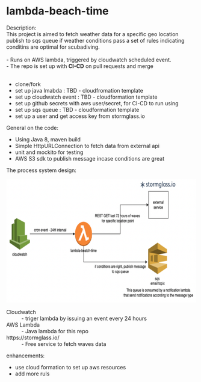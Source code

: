 # lambda-beach-time

<div>Description:</div>
<div>This project is aimed to fetch weather data for a specific geo location publish to sqs queue if weather conditions pass a set of rules indicating conditins are optimal for scubadiving.</div>
<br>
<div>- Runs on AWS lambda, triggered by cloudwatch scheduled event.</div>
<div>- The repo is set up with <b>CI-CD</b> on pull requests and merge</div>
<br>
<ul>
<li>clone/fork</li>
<li>set up java lmabda : TBD - cloudfromation template</li>
<li>set up cloudwatch event : TBD - cloudformation template</li>
<li>set up github secrets with aws user/secret, for CI-CD to run using</li>
<li>set up sqs queue : TBD - cloudformation template</li>
<li>set up a user and get access key from stormglass.io</li>
</ul>

<div>General on the code:</div>
<ul>
  <li>Using Java 8, maven build</li>
  <li>Simple HttpURLConnection to fetch data from external api</li>
  <li>unit and mockito for testing</li>
  <li>AWS S3 sdk to publish message incase conditions are great</li>
</ul>

<div>
  <p>The process system design:</p>
  <p align="center">
    <img src="https://github.com/asafmaoz1234/website/blob/main/images/lambda-beach-time.png">
  </p>
</div>
<div>
  <dl>
      <dt>Cloudwatch</dt>
      <dd>- triger lambda by issuing an event every 24 hours</dd>
      <dt>AWS Lambda</dt>
      <dd>- Java lambda for this repo</dd>
      <dt>https://stormglass.io/</dt>
      <dd>- Free service to fetch waves data</dd>
</dl>
</div>
<div>
  <p>enhancements:
  <ul>
  <li>use cloud formation to set up aws resources</li>
  <li>add more ruls</li>
  </ul>
</div>
 
 
